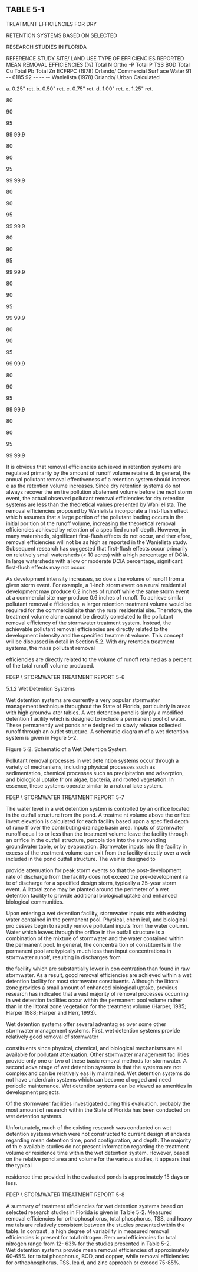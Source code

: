 ## TABLE  5-1 
 

 TREATMENT  EFFICIENCIES  FOR  DRY 

 RETENTION  SYSTEMS  BASED  ON  SELECTED 

 RESEARCH  STUDIES  IN  FLORIDA
 
 
REFERENCE 
STUDY 
SITE/ 
LAND USE 
TYPE  OF 
EFFICIENCIES 
REPORTED 
MEAN  REMOVAL  EFFICIENCIES  (%) 
Total 
N 
Ortho
-P 
Total 
P 
TSS 
BOD 
Total 
Cu 
Total 
Pb 
Total 
Zn 
ECFRPC 
(1978) 
Orlando/ 
Commercial 
Surf ace Water 91 -- 6185 92 -- -- -- 
Wanielista 
(1978) 
Orlando/ 
Urban 
Calculated 
 
a.  0.25" ret. 
b.  0.50" ret. 
c.  0.75" ret. 
d.  1.00" ret. 
e.  1.25" ret. 
 
 
80 

90 

95 

99 
99.9 
 
 
80 

90 

95 

99 
99.9 
 
 
80 

90 

95 

99 
99.9 
 
 
80 

90 

95 

99 
99.9 
 
 
80 

90 

95 

99 
99.9 
 
 
80 

90 

95 

99 
99.9 
 
 
80 

90 

95 

99 
99.9 
 
 
80 

90 

95 

99 
99.9 
 
 
 
 
It is obvious that removal efficiencies ach
ieved in retention systems are regulated 
primarily by the amount of runoff volume retaine
d.  In general, the annual pollutant removal 
effectiveness of a retention system should increas
e as the retention volume increases.  Since dry 
retention systems do not always recover the en
tire pollution abatement volume before the next 
storm event, the actual observed pollutant removal 
efficiencies for dry retention systems are less 
than the theoretical values presented by Wani
elista.  The removal efficiencies proposed by 
Wanielista incorporate a first-flush effect whic
h assumes that a large portion of the pollutant 
loading occurs in the initial por
tion of the runoff volume, increasing the theoretical removal 
efficiencies achieved by retention of a specified
 runoff depth.  However,
 in many watersheds, 
significant first-flush effects do not occur, and ther
efore, removal efficiencies will not be as high 
as reported in the Wanielista study.  Subsequent 
research has suggested that first-flush effects 
occur primarily on relatively small watersheds (< 
10 acres) with a high percentage of DCIA.  In 
large watersheds with a low or moderate DCIA 
percentage, significant first-flush effects may not 
occur. 
 

As development intensity increases, so doe
s the volume of runoff from a given storm 
event.  For example, a 1-inch storm event 
on a rural residential development may produce 0.2 
inches of runoff while the same storm event 
at a commercial site may produce 0.6 inches of 
runoff.  To achieve similar pollutant removal e
fficiencies, a larger retention treatment volume 
would be required for the commercial site than the 
rural residential site.  Therefore, the treatment 
volume alone cannot be directly correlated to the 
pollutant removal efficiency of the stormwater 
treatment system.  Instead, the achievable pollutant
 removal efficiencies are directly related to 
the development intensity and the specified treatme
nt volume.  This concept will be discussed in 
detail in Section 5.2.  With dry retention treatment systems, the mass pollutant removal 

efficiencies are directly related to the volume of
 runoff retained as a percent of the total runoff 
volume produced.  

FDEP \ STORMWATER  TREATMENT  REPORT 
5-6 
 
 
5.1.2 Wet Detention Systems
 
 
Wet detention systems are currently a very
 popular stormwater management technique 
throughout the State of Florida, particularly 
in areas with high groundw
ater tables.  A wet 
detention pond is simply a modified detention f
acility which is designed to include a permanent 
pool of water.  These permanently wet ponds ar
e designed to slowly release collected runoff 
through  an  outlet structure.  A schematic diagra
m of a wet detention system is given in Figure 
5-2. 
 

 
 
 
 
Figure 5-2.  Schematic of a Wet Detention System. 
 
 

 

 

Pollutant removal processes in wet dete
ntion systems occur through a variety of 
mechanisms, including physical processes such as
 sedimentation, chemical processes such as 
precipitation and adsorption, and biological uptake fr
om algae, bacteria, and rooted vegetation. 
In essence, these systems operate similar to a natural lake system. 

FDEP \ STORMWATER  TREATMENT  REPORT 
5-7 
 

 
The water level in a wet detention system is 
controlled by an orifice located in the outfall 
structure from the pond.  A treatme
nt volume above the orifice invert elevation is calculated for 
each facility based upon a specified depth of runo
ff over the contributing drainage basin area. 
Inputs of stormwater runoff equa
l to or less than the treatment volume leave the facility through 
an orifice in the outfall structure, percola
tion into the surrounding groundwater table, or by 
evaporation.  Stormwater inputs into the facility 
in excess of the treatment volume can exit from 
the facility directly over a weir included in the pond outfall structure.  The weir is designed to 

provide attenuation for peak storm events so that
 the post-development rate of discharge from 
the facility does not exceed the pre-development ra
te of discharge for a specified design storm, 
typically a 25-year storm event.  A littoral zone
 may be planted around the perimeter of a wet 
detention facility to provide additional biological uptake and enhanced biological communities.  
 

Upon entering a wet detention facility, stormwater inputs mix with existing water 
contained in the permanent pool.  Physical, chem
ical, and biological pro
cesses begin to rapidly 
remove pollutant inputs from the water column. 
 Water which leaves through the orifice in the 
outfall structure is a combination of the mixture 
of stormwater and the water contained within 
the permanent pool.  In general, the concentra
tion of constituents in the permanent pool are 
typically much less than input concentrations in stormwater runoff, resulting in discharges from 

the facility which are substantially lower in con
centration than found in raw stormwater.  As a 
result, good removal efficiencies are achieved 
within a wet detention facility for most 
stormwater constituents.  Although the littoral 
zone provides a small amount of enhanced 
biological uptake, previous research has indicated
 that a vast majority of removal processes 
occurring in wet detention facilities occur within 
the permanent pool volume rather than in the 
littoral zone vegetation for the treatment volume 
(Harper, 1985; Harper 1988; Harper and Herr, 
1993).   
 

Wet detention systems offer several advantag
es over some other stormwater management 
systems.  First, wet detention systems provide relatively good removal of stormwater 

constituents since physical, chemical, and biological
 mechanisms are all available for pollutant 
attenuation.  Other stormwater management fac
ilities provide only one or two of these basic 
removal methods for stormwater.  A second adva
ntage of wet detention systems is that the 
systems are not complex and can be relatively eas
ily maintained.  Wet detention systems do not 
have underdrain systems which can become cl
ogged and need periodic maintenance.  Wet 
detention systems can be viewed as amenities in development projects. 
 

Of the stormwater facilities investigated 
during this evaluation, probably the most 
amount of research within the State of Florida has been conducted on wet detention systems. 

Unfortunately, much of the existing research
 was conducted on wet detention systems which 
were not constructed to current design st
andards regarding mean detention time, pond 
configuration, and depth.  The majority of th
e available studies do not present information 
regarding the treatment volume or residence time 
within the wet detention system.  However, 
based on the relative pond area and volume for the various studies, it appears that the typical 

residence time provided in the evaluated ponds is approximately 15 days or less. 
 

 

 

 

 

 

FDEP \ STORMWATER  TREATMENT  REPORT 
5-8 
 
 

A summary of treatment efficiencies for 
wet detention systems based on selected 
research studies in Florida is given in Ta
ble 5-2.  Measured removal efficiencies for 
orthophosphorus, total phosphorus, TSS, and heavy me
tals are relatively consistent between the 
studies presented within the table.  In contrast
, a high degree of variability in measured removal 
efficiencies is present for total nitrogen.  Rem
oval efficiencies for total nitrogen range from 12-
63% for the studies presented in Table 5-2.  
Wet detention systems provide mean removal 
efficiencies of approximately 60-65% for to
tal phosphorus, BOD, and copper, while removal 
efficiencies for orthophosphorus, TSS, lea
d, and zinc approach or exceed 75-85%.
